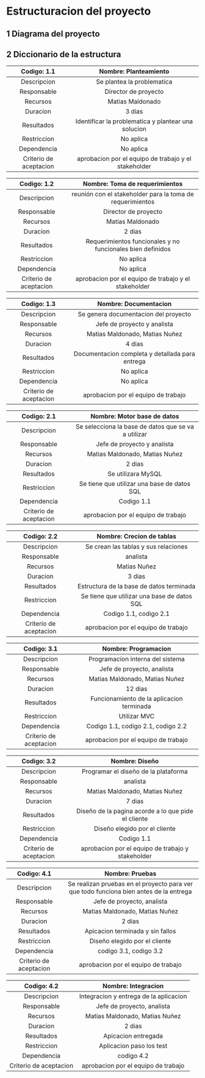 # Estructuracion del proyecto

## 1 Diagrama del proyecto

## 2 Diccionario de la estructura

|       Codigo: 1.1      |                 Nombre: Planteamiento                |
|:----------------------:|:----------------------------------------------------:|
|       Descripcion      |              Se plantea la problematica              |
|       Responsable      |                   Director de proyecto                   |
|        Recursos        |                   Matias Maldonado                   |
|        Duracion        |                        3 dias                        |
|       Resultados       |  Identificar la problematica y plantear una solucion |
|       Restriccion      |                       No aplica                      |
|       Dependencia      |                       No aplica                      |
| Criterio de aceptacion | aprobacion por el equipo de trabajo y el stakeholder |

|       Codigo: 1.2      |               Nombre: Toma de requerimientos               |
|:----------------------:|:----------------------------------------------------------:|
|       Descripcion      |  reunión con el stakeholder para la toma de requerimientos |
|       Responsable      |                      Director de proyecto                      |
|        Recursos        |                      Matias Maldonado                      |
|        Duracion        |                           2 dias                           |
|       Resultados       | Requerimientos funcionales y no funcionales bien definidos |
|       Restriccion      |                          No aplica                         |
|       Dependencia      |                          No aplica                         |
| Criterio de aceptacion |    aprobacion por el equipo de trabajo y el stakeholder    |

|       Codigo: 1.3      |              Nombre: Documentacion              |
|:----------------------:|:-----------------------------------------------:|
|       Descripcion      |       Se genera documentacion del proyecto      |
|       Responsable      |           Jefe de proyecto y analista           |
|        Recursos        |          Matias Maldonado, Matias Nuñez         |
|        Duracion        |                      4 dias                     |
|       Resultados       | Documentacion completa y detallada para entrega |
|       Restriccion      |                    No aplica                    |
|       Dependencia      |                    No aplica                    |
| Criterio de aceptacion |       aprobacion por el equipo de trabajo       |

|       Codigo: 2.1      |             Nombre: Motor base de datos             |
|:----------------------:|:---------------------------------------------------:|
|       Descripcion      | Se selecciona la base de datos que se va a utilizar |
|       Responsable      |             Jefe de proyecto y analista             |
|        Recursos        |            Matias Maldonado, Matias Nuñez           |
|        Duracion        |                        2 dias                       |
|       Resultados       |                  Se utilizara MySQL                 |
|       Restriccion      |     Se tiene que utilizar una base de datos SQL     |
|       Dependencia      |                      Codigo 1.1                     |
| Criterio de aceptacion |         aprobacion por el equipo de trabajo         |

|       Codigo: 2.2      |          Nombre: Crecion de tablas          |
|:----------------------:|:-------------------------------------------:|
|       Descripcion      |     Se crean las tablas y sus relaciones    |
|       Responsable      |                   analista                  |
|        Recursos        |                 Matias Nuñez                |
|        Duracion        |                    3 dias                   |
|       Resultados       |   Estructura de la base de datos terminada  |
|       Restriccion      | Se tiene que utilizar una base de datos SQL |
|       Dependencia      |            Codigo 1.1, codigo 2.1           |
| Criterio de aceptacion |     aprobacion por el equipo de trabajo     |

|       Codigo: 3.1      |            Nombre: Programacion           |
|:----------------------:|:-----------------------------------------:|
|       Descripcion      |     Programacion interna del sistema      |
|       Responsable      |         Jefe de proyecto, analista        |
|        Recursos        |       Matias Maldonado, Matias Nuñez      |
|        Duracion        |                  12 dias                  |
|       Resultados       | Funcionamiento de la aplicacion terminada |
|       Restriccion      |                Utilizar MVC               |
|       Dependencia      |     Codigo 1.1, codigo 2.1, codigo 2.2    |
| Criterio de aceptacion |    aprobacion por el equipo de trabajo    |

|       Codigo: 3.2      |                    Nombre: Diseño                   |
|:----------------------:|:---------------------------------------------------:|
|       Descripcion      |         Programar el diseño de la plataforma        |
|       Responsable      |                       analista                      |
|        Recursos        |            Matias Maldonado, Matias Nuñez           |
|        Duracion        |                        7 dias                       |
|       Resultados       | Diseño de la pagina acorde a lo que pide el cliente |
|       Restriccion      |            Diseño elegido por el cliente            |
|       Dependencia      |                      Codigo 1.1                     |
| Criterio de aceptacion |  aprobacion por el equipo de trabajo y stakeholder  |

|       Codigo: 4.1      |                                     Nombre: Pruebas                                    |
|:----------------------:|:--------------------------------------------------------------------------------------:|
|       Descripcion      | Se realizan pruebas en el proyecto para ver que todo funciona bien antes de la entrega |
|       Responsable      |                               Jefe de proyecto, analista                               |
|        Recursos        |                             Matias Maldonado, Matias Nuñez                             |
|        Duracion        |                                         2 dias                                         |
|       Resultados       |                            Apicacion terminada y sin fallos                            |
|       Restriccion      |                              Diseño elegido por el cliente                             |
|       Dependencia      |                                 codigo 3.1, codigo 3.2                                 |
| Criterio de aceptacion |                           aprobacion por el equipo de trabajo                          |

|       Codigo: 4.2      |           Nombre: Integracion          |
|:----------------------:|:--------------------------------------:|
|       Descripcion      | Integracion y entrega de la aplicacion |
|       Responsable      |       Jefe de proyecto, analista       |
|        Recursos        |     Matias Maldonado, Matias Nuñez     |
|        Duracion        |                 2 dias                 |
|       Resultados       |           Apicacion entregada          |
|       Restriccion      |        Aplicacion paso los test        |
|       Dependencia      |               codigo 4.2               |
| Criterio de aceptacion |   aprobacion por el equipo de trabajo  |


